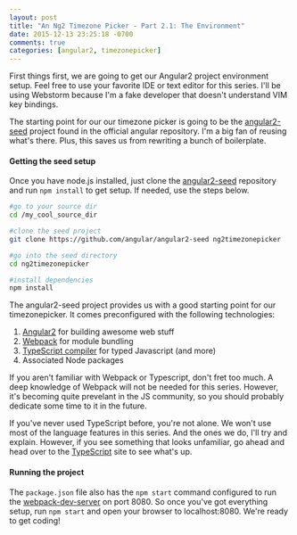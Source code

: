 ```yaml
---
layout: post
title: "An Ng2 Timezone Picker - Part 2.1: The Environment"
date: 2015-12-13 23:25:18 -0700
comments: true
categories: [angular2, timezonepicker]
---
```



First things first, we are going to get our Angular2 project environment setup.  Feel free to use your favorite IDE or text editor for this series.  I'll be using Webstorm because I'm a fake developer that doesn't understand VIM key bindings.

The starting point for our our timezone picker is going to be the [angular2-seed](https://github.com/angular/angular2-seed) project found in the official angular repository.  I'm a big fan of reusing what's there.  Plus, this saves us from rewriting a bunch of boilerplate.

<!--more-->

#### Getting the seed setup

Once you have node.js installed, just clone the [angular2-seed](https://github.com/angular/angular2-seed) repository and run `npm install` to get setup.  If needed, use the steps below.

``` bash
#go to your source dir
cd /my_cool_source_dir

#clone the seed project
git clone https://github.com/angular/angular2-seed ng2timezonepicker

#go into the seed directory
cd ng2timezonepicker

#install dependencies
npm install
```

The angular2-seed project provides us with a good starting point for our timezonepicker.  It comes preconfigured with the following technologies:

1. [Angular2](https://angular.io/) for building awesome web stuff
2. [Webpack](https://webpack.github.io/) for module bundling
3. [TypeScript compiler](http://www.typescriptlang.org/) for typed Javascript (and more)
4. Associated Node packages

If you aren't familiar with Webpack or Typescript, don't fret too much.  A deep knowledge of Webpack will not be needed for this series.  However, it's becoming quite prevelant in the JS community, so you should probably dedicate some time to it in the future.

If you've never used TypeScript before, you're not alone.  We won't use most of the language features in this series.  And the ones we do, I'll try and explain.  However, if you see something that looks unfamiliar, go ahead and head over to the [TypeScript](http://www.typescriptlang.org/) site to see what's up.

#### Running the project

The `package.json` file also has the `npm start` command configured to run the [webpack-dev-server](https://webpack.github.io/docs/webpack-dev-server.html) on port 8080.  So once you've got everything setup, run `npm start` and open your browser to localhost:8080.  We're ready to get coding!



